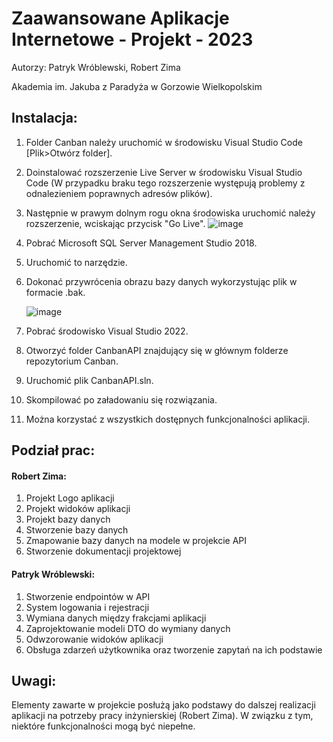 # Zaawansowane Aplikacje Internetowe - Projekt - 2023
Autorzy: Patryk Wróblewski, Robert Zima

Akademia im. Jakuba z Paradyża w Gorzowie Wielkopolskim

## Instalacja:
1. Folder Canban należy uruchomić w środowisku Visual Studio Code [Plik>Otwórz folder].
2. Doinstalować rozszerzenie Live Server w środowisku Visual Studio Code (W przypadku braku tego rozszerzenie występują problemy z odnalezieniem poprawnych adresów plików).
3. Następnie w prawym dolnym rogu okna środowiska uruchomić należy rozszerzenie, wciskając przycisk "Go Live".
   ![image](https://github.com/godfathersky/projekt-zai-2023/assets/48064169/4a3f2e8d-c16a-445b-bea1-8e82931a6077)

5. Pobrać Microsoft SQL Server Management Studio 2018.
6. Uruchomić to narzędzie.
7. Dokonać przywrócenia obrazu bazy danych wykorzystując plik w formacie .bak.

   ![image](https://github.com/godfathersky/projekt-zai-2023/assets/48064169/aa62ac27-1c64-40d2-bf88-dc8252131ca8)
9. Pobrać środowisko Visual Studio 2022.
10. Otworzyć folder CanbanAPI znajdujący się w głównym folderze repozytorium Canban.
11. Uruchomić plik CanbanAPI.sln.
12. Skompilować po załadowaniu się rozwiązania.
13. Można korzystać z wszystkich dostępnych funkcjonalności aplikacji.

## Podział prac:
#### Robert Zima:
1. Projekt Logo aplikacji
2. Projekt widoków aplikacji
3. Projekt bazy danych
4. Stworzenie bazy danych
5. Zmapowanie bazy danych na modele w projekcie API
6. Stworzenie dokumentacji projektowej

#### Patryk Wróblewski:
1. Stworzenie endpointów w API
2. System logowania i rejestracji
3. Wymiana danych między frakcjami aplikacji
4. Zaprojektowanie modeli DTO do wymiany danych
5. Odwzorowanie widoków aplikacji
6. Obsługa zdarzeń użytkownika oraz tworzenie zapytań na ich podstawie

## Uwagi:
Elementy zawarte w projekcie posłużą jako podstawy do dalszej realizacji aplikacji na potrzeby pracy inżynierskiej (Robert Zima). W związku z tym, niektóre funkcjonalności mogą być niepełne.
